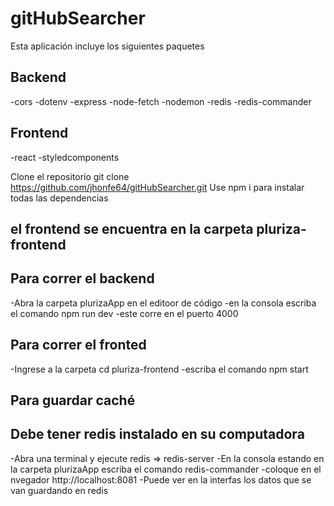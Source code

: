 
# gitHubSearcher

Esta aplicación incluye los siguientes paquetes

## Backend

-cors
-dotenv
-express
-node-fetch
-nodemon
-redis
-redis-commander


## Frontend

-react
-styledcomponents

Clone el repositorio git clone https://github.com/jhonfe64/gitHubSearcher.git
Use npm i para instalar todas las dependencias


## el frontend se encuentra en la carpeta pluriza-frontend


## Para correr el backend

-Abra la carpeta plurizaApp en el editoor de código
-en la consola escriba el comando npm run dev
-este corre en el puerto 4000

## Para correr el fronted

-Ingrese a la carpeta cd pluriza-frontend
-escriba el comando npm start

## Para guardar caché

## Debe tener redis instalado en su computadora

-Abra una terminal y ejecute redis =>  redis-server
-En la consola estando en la carpeta plurizaApp escriba el comando redis-commander
-coloque en el nvegador http://localhost:8081
-Puede ver en la interfas los datos que se van guardando en redis


